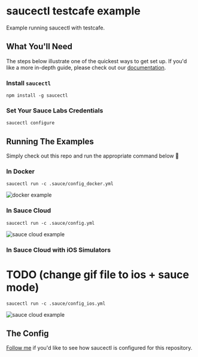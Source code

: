 # saucectl testcafe example

Example running saucectl with testcafe.

## What You'll Need

The steps below illustrate one of the quickest ways to get set up. If you'd like a more in-depth guide, please check out
our [documentation](https://docs.saucelabs.com/testrunner-toolkit/installation).

### Install `saucectl`

```shell
npm install -g saucectl
```

### Set Your Sauce Labs Credentials

```shell
saucectl configure
```

## Running The Examples

Simply check out this repo and run the appropriate command below :rocket:

### In Docker

```shell
saucectl run -c .sauce/config_docker.yml
```

![docker example](assets/docker_example.gif)

### In Sauce Cloud

```shell
saucectl run -c .sauce/config.yml
```

![sauce cloud example](assets/sauce_cloud_example.gif)

### In Sauce Cloud with iOS Simulators
# TODO (change gif file to ios + sauce mode)

```shell
saucectl run -c .sauce/config_ios.yml
```

![sauce cloud example](assets/sauce_cloud_example.gif)

## The Config

[Follow me](.sauce/config.yml) if you'd like to see how saucectl is configured for this repository. 
